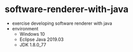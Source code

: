# software-renderer-with-java
- exercise developing software renderer with java
- environment
    - Windows 10
    - Eclipse Java 2019.03
    - JDK 1.8.0_77

